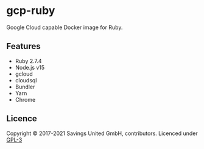 # gcp-ruby
Google Cloud capable Docker image for Ruby.

## Features

- Ruby 2.7.4
- Node.js v15
- gcloud
- cloudsql
- Bundler
- Yarn
- Chrome

## Licence

Copyright © 2017-2021 Savings United GmbH, contributors. Licenced under [GPL-3](https://github.com/pcvg/gcp-ruby/blob/master/LICENSE)

